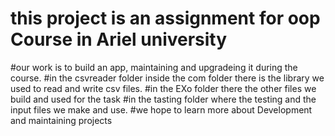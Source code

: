 # this project is an assignment for oop Course in Ariel university
#our work is to build an app, maintaining and upgradeing it during the course.
#in the csvreader folder inside the com folder there is the library we used to read and write csv files.
#in the EXo folder there the other files we build and used for the task
#in the tasting folder where the testing and the input files we make and use.
#we hope to learn more about Development and maintaining projects
